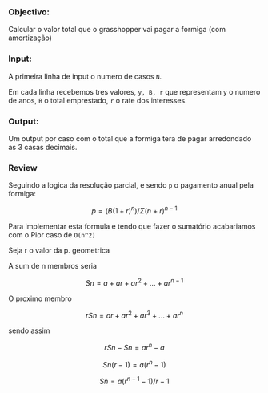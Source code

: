 ### Objectivo:

Calcular o valor total que o grasshopper vai pagar a formiga (com amortização)

### Input:

A primeira linha de input o numero de casos `N`.

Em cada linha recebemos tres valores, `y, B, r` que representam `y` o numero de anos, `B` o total emprestado, `r` o rate dos interesses.

### Output:

Um output por caso com o total que a formiga tera de pagar arredondado as 3 casas decimais.

### Review

Seguindo a logica da resolução parcial, e sendo `p` o pagamento anual pela formiga:

```math
p=(B(1+r)^n)/ \Sigma{(n+r)^{n-1}}
```

Para implementar esta formula e tendo que fazer o sumatório acabariamos com o Pior caso de `O(n^2)`

Seja r o valor da p. geometrica

A sum de n membros seria

```math
Sn = a + ar + ar^2 + ... + ar^{n-1}
```

O proximo membro

```math
rSn = ar + ar^2 + ar^3 + ... + ar^{n}
```

sendo assim

```math
rSn - Sn = ar^n - a
```

```math
Sn(r-1) = a(r^n-1)
```

```math
Sn = {a(r^{n-1} - 1)}/{r-1}
```
